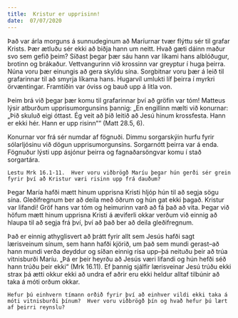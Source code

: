 ```yaml
---
title:  Kristur er upprisinn!
date:  07/07/2020
---
```


Það var árla morguns á sunnudeginum að Maríurnar tvær flýttu sér til grafar Krists.  Þær ætluðu sér ekki að biðja hann um neitt.  Hvað gæti dáinn maður svo sem gefið þeim?  Síðast þegar þær sáu hann var líkami hans alblóðugur, brotinn og brákaður.  Vettvangurinn við krossinn var greyptur í huga þeirra.  Núna voru þær einungis að gera skyldu sína.  Sorgbitnar voru þær á leið til grafarinnar til að smyrja líkama hans.  Hugarvíl umlukti líf þeirra í myrkri örvæntingar.  Framtíðin var óviss og bauð upp á litla von.

Þeim brá við þegar þær komu til grafarinnar því að gröfin var tóm!  Matteus lýsir atburðum upprisumorgunsins þannig: „En engillinn mælti við konurnar: „Þið skuluð eigi óttast.  Ég veit að þið leitið að Jesú hinum krossfesta.  Hann er ekki hér.  Hann er upp risinn““ (Matt 28.5, 6).

Konurnar vor frá sér numdar af fögnuði.  Dimmu sorgarskýin hurfu fyrir sólarljósinu við dögun upprisumorgunsins.  Sorgarnótt þeirra var á enda.  Fögnuður lýsti upp ásjónur þeirra og fagnaðarsöngvar komu í stað sorgartára.

`Lestu Mrk 16.1-11.  Hver voru viðbrögð Maríu þegar hún gerði sér grein fyrir því að Kristur væri risinn upp frá dauðum?`

Þegar María hafði mætt hinum upprisna Kristi hljóp hún til að segja sögu sína.  Gleðifregnum ber að deila með öðrum og hún gat ekki þagað.  Kristur var lifandi!  Gröf hans var tóm og heimurinn varð að fá það að vita.  Þegar við höfum mætt hinum upprisna Kristi á æviferli okkar verðum við einnig að hlaupa til að segja frá því, því að það ber að deila gleðifregnum.

Það er einnig athyglisvert að þrátt fyrir allt sem Jesús hafði sagt lærisveinum sínum, sem hann hafði kjörið, um það sem mundi gerast–að hann mundi verða deyddur og síðan einnig rísa upp–þá neituðu þeir að trúa vitnisburði Maríu.  „Þá er þeir heyrðu að Jesús væri lifandi og hún hefði séð hann trúðu þeir ekki“ (Mrk 16.11).  Ef þannig sjálfir lærisveinar Jesú trúðu ekki strax þá ætti okkur ekki að undra ef aðrir eru ekki heldur alltaf tilbúnir að taka á móti orðum okkar.

`Hefur þú einhvern tímann orðið fyrir því að einhver vildi ekki taka á móti vitnisburði þínum?  Hver voru viðbrögð þín og hvað hefur þú lært af þeirri reynslu?`